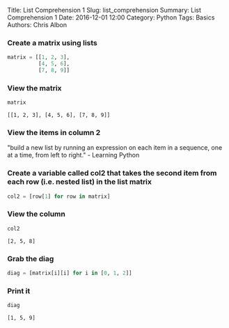 Title: List Comprehension 1
Slug: list_comprehension
Summary: List Comprehension 1
Date: 2016-12-01 12:00
Category: Python
Tags: Basics
Authors: Chris Albon



### Create a matrix using lists


```python
matrix = [[1, 2, 3],
          [4, 5, 6],
          [7, 8, 9]]
```

### View the matrix


```python
matrix
```




    [[1, 2, 3], [4, 5, 6], [7, 8, 9]]



### View the items in column 2

"build a new list by running an expression on each item in a sequence, one at a time, from left to right." - Learning Python

### Create a variable called col2 that takes the second item from each row (i.e. nested list) in the list matrix


```python
col2 = [row[1] for row in matrix]
```

### View the column


```python
col2
```




    [2, 5, 8]



### Grab the diag


```python
diag = [matrix[i][i] for i in [0, 1, 2]]
```

### Print it


```python
diag
```




    [1, 5, 9]


